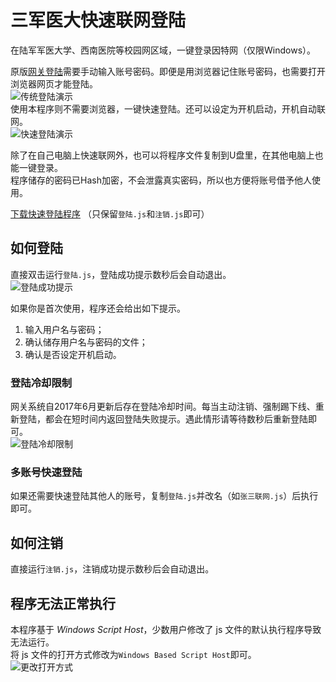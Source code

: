 # 三军医大快速联网登陆
在陆军军医大学、西南医院等校园网区域，一键登录因特网（仅限Windows）。

原版[网关登陆](http://192.168.255.243/)需要手动输入账号密码。即便是用浏览器记住账号密码，也需要打开浏览器网页才能登陆。  
![传统登陆演示](https://raw.githubusercontent.com/Mapaler/Auto_Login_Internet_for_CHN-AMU/master/pic/Login_Original.png)  
使用本程序则不需要浏览器，一键快速登陆。还可以设定为开机启动，开机自动联网。  
![快速登陆演示](https://raw.githubusercontent.com/Mapaler/Auto_Login_Internet_for_CHN-AMU/master/pic/Preview.gif)

除了在自己电脑上快速联网外，也可以将程序文件复制到U盘里，在其他电脑上也能一键登录。  
程序储存的密码已Hash加密，不会泄露真实密码，所以也方便将账号借予他人使用。

[下载快速登陆程序](https://github.com/Mapaler/Auto_Login_Internet_for_CHN-AMU/archive/master.zip)  （只保留`登陆.js`和`注销.js`即可）

## 如何登陆
直接双击运行`登陆.js`，登陆成功提示数秒后会自动退出。  
![登陆成功提示](https://raw.githubusercontent.com/Mapaler/Auto_Login_Internet_for_CHN-AMU/master/pic/Login_Success.png)

如果你是首次使用，程序还会给出如下提示。

1. 输入用户名与密码；
1. 确认储存用户名与密码的文件；
1. 确认是否设定开机启动。

### 登陆冷却限制
网关系统自2017年6月更新后存在登陆冷却时间。每当主动注销、强制踢下线、重新登陆，都会在短时间内返回登陆失败提示。遇此情形请等待数秒后重新登陆即可。  
![登陆冷却限制](https://raw.githubusercontent.com/Mapaler/Auto_Login_Internet_for_CHN-AMU/master/pic/Login_Wait.png)

### 多账号快速登陆
如果还需要快速登陆其他人的账号，复制`登陆.js`并改名（如`张三联网.js`）后执行即可。

## 如何注销
直接运行`注销.js`，注销成功提示数秒后会自动退出。

## 程序无法正常执行
本程序基于 *Windows Script Host*，少数用户修改了 js 文件的默认执行程序导致无法运行。  
将 js 文件的打开方式修改为`Windows Based Script Host`即可。  
![更改打开方式](https://raw.githubusercontent.com/Mapaler/Auto_Login_Internet_for_CHN-AMU/master/pic/Windows_Script_Host.png)